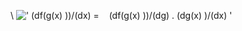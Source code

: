 \\
![' (df(g(x) ))/(dx) =    (df(g(x) ))/(dg) . (dg(x)
)/(dx) '](../dictionary/equation_images/2410.1..png)
